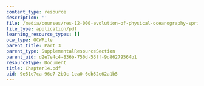 ```yaml
---
content_type: resource
description: ''
file: /media/courses/res-12-000-evolution-of-physical-oceanography-spring-2007/9e51e7ca96e72b9c1ea06eb52e62a1b5_Chapter14.pdf
file_type: application/pdf
learning_resource_types: []
ocw_type: OCWFile
parent_title: Part 3
parent_type: SupplementalResourceSection
parent_uid: d2e7e4c4-836b-750d-53ff-9d86279564b1
resourcetype: Document
title: Chapter14.pdf
uid: 9e51e7ca-96e7-2b9c-1ea0-6eb52e62a1b5
---
```

